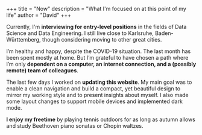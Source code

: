 +++
title = "Now"
description = "What I'm focused on at this point of my life"
author = "David"
+++

Currently, I'm **interviewing for entry-level positions** in the fields of Data Science and Data Engineering. I still live close to Karlsruhe, Baden-Württemberg, though considering moving to other great cities.

I’m healthy and happy, despite the COVID-19 situation. The last month has been spent mostly at home. But I’m grateful to have chosen a path where I’m only **dependent on a computer, an internet connection, and a (possibly remote) team of colleagues**.

The last few days I worked on **updating this website**. My main goal was to enable a clean navigation and build a compact, yet beautiful design to mirror my working style and to present insights about myself. I also made some layout changes to support mobile devices and implemented dark mode.

**I enjoy my freetime** by playing tennis outdoors for as long as autumn allows and study Beethoven piano sonatas or Chopin waltzes.
